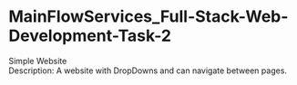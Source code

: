 # MainFlowServices_Full-Stack-Web-Development-Task-2
Simple Website
<br>
Description: A website with DropDowns and can navigate between pages.

